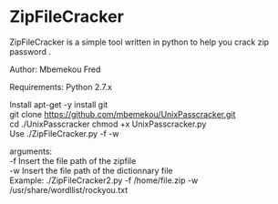 # ZipFileCracker
ZipFileCracker is a simple tool written in python to help you crack zip password .

Author: Mbemekou Fred

Requirements: Python 2.7.x        

Install apt-get -y install git                                </br>
git clone https://github.com/mbemekou/UnixPasscracker.git     </br> 
cd ./UnixPasscracker chmod +x UnixPasscracker.py              </br> 
Use ./ZipFileCracker.py -f <zipfile to crack> -w <wordlist to use to crack zipfile>

arguments:                                                     </br> 
-f Insert the file path of the  zipfile                        </br> 
-w Insert the file path of the dictionnary file                </br> 
Example: ./ZipFileCracker2.py  -f /home/file.zip -w /usr/share/wordllist/rockyou.txt 
